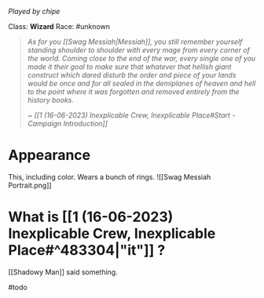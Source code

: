 *Played by chipe*

Class: **Wizard**
Race: #unknown 

> *As for you [[Swag Messiah|Messiah]], you still remember yourself standing shoulder to shoulder with every mage from every corner of the world. Coming close to the end of the war, every single one of you made it their goal to make sure that whatever that hellish giant construct which dared disturb the order and piece of your lands would be once and for all sealed in the demiplanes of heaven and hell to the point where it was forgotten and removed entirely from the history books.*
> 
> *~ [[1 (16-06-2023) Inexplicable Crew, Inexplicable Place#Start - Campaign Introduction]]*

# Appearance

This, including color.
Wears a bunch of rings.
![[Swag Messiah Portrait.png]]

# What is [[1 (16-06-2023) Inexplicable Crew, Inexplicable Place#^483304|"it"]] ?

[[Shadowy Man]] said something.

#todo 